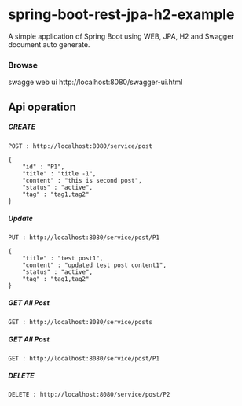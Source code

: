# spring-boot-rest-jpa-h2-example
A simple application of Spring Boot using WEB, JPA, H2 and Swagger document auto generate.

### Browse

swagge web ui
http://localhost:8080/swagger-ui.html

## Api operation 

##### CREATE

```
POST : http://localhost:8080/service/post

{
	"id" : "P1",
	"title" : "title -1",
	"content" : "this is second post",
	"status" : "active",
	"tag" : "tag1,tag2"
}
```

##### Update

```
PUT : http://localhost:8080/service/post/P1

{
	"title" : "test post1",
	"content" : "updated test post content1",
	"status" : "active",
	"tag" : "tag1,tag2"
}
```

##### GET All Post

```
GET : http://localhost:8080/service/posts
```

##### GET All Post

```
GET : http://localhost:8080/service/post/P1
```



##### DELETE

```
DELETE : http://localhost:8080/service/post/P2
```
